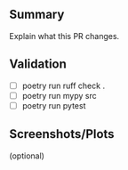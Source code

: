 ## Summary
Explain what this PR changes.

## Validation
- [ ] poetry run ruff check .
- [ ] poetry run mypy src
- [ ] poetry run pytest

## Screenshots/Plots
(optional)
